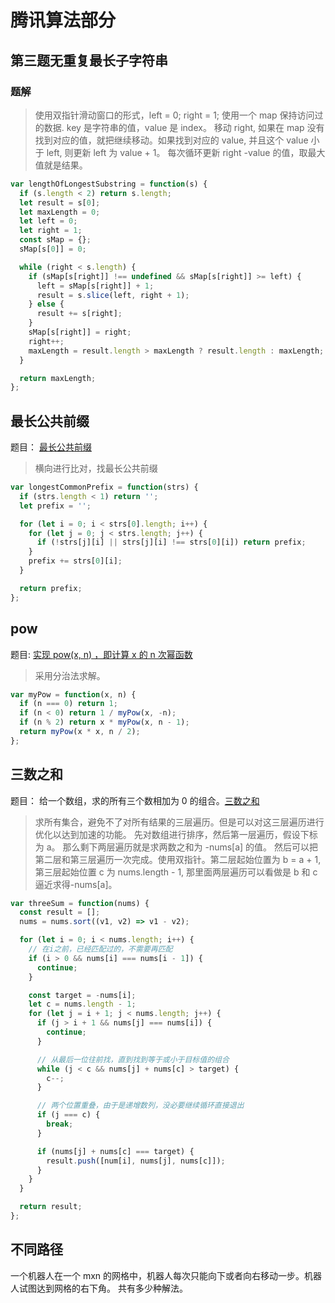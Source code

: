 # 腾讯算法部分

## 第三题无重复最长子字符串

### 题解

> 使用双指针滑动窗口的形式，left = 0; right = 1; 使用一个 map 保持访问过的数据. key 是字符串的值，value 是 index。 移动 right, 如果在 map 没有找到对应的值，就把继续移动。如果找到对应的 value, 并且这个 value 小于 left, 则更新 left 为 value + 1。 每次循环更新 right -value 的值，取最大值就是结果。

```javascript
var lengthOfLongestSubstring = function(s) {
  if (s.length < 2) return s.length;
  let result = s[0];
  let maxLength = 0;
  let left = 0;
  let right = 1;
  const sMap = {};
  sMap[s[0]] = 0;

  while (right < s.length) {
    if (sMap[s[right]] !== undefined && sMap[s[right]] >= left) {
      left = sMap[s[right]] + 1;
      result = s.slice(left, right + 1);
    } else {
      result += s[right];
    }
    sMap[s[right]] = right;
    right++;
    maxLength = result.length > maxLength ? result.length : maxLength;
  }

  return maxLength;
};
```

## 最长公共前缀

题目： [最长公共前缀](https://leetcode-cn.com/problems/longest-common-prefix/)

> 横向进行比对，找最长公共前缀

```javascript
var longestCommonPrefix = function(strs) {
  if (strs.length < 1) return '';
  let prefix = '';

  for (let i = 0; i < strs[0].length; i++) {
    for (let j = 0; j < strs.length; j++) {
      if (!strs[j][i] || strs[j][i] !== strs[0][i]) return prefix;
    }
    prefix += strs[0][i];
  }

  return prefix;
};
```

## pow

题目: [实现 pow(x, n) ，即计算 x 的 n 次幂函数](https://leetcode-cn.com/problems/powx-n/)

> 采用分治法求解。

```javascript
var myPow = function(x, n) {
  if (n === 0) return 1;
  if (n < 0) return 1 / myPow(x, -n);
  if (n % 2) return x * myPow(x, n - 1);
  return myPow(x * x, n / 2);
};
```

## 三数之和

题目： 给一个数组，求的所有三个数相加为 0 的组合。[三数之和](https://leetcode-cn.com/problems/3sum/)

> 求所有集合，避免不了对所有结果的三层遍历。但是可以对这三层遍历进行优化以达到加速的功能。 先对数组进行排序，然后第一层遍历，假设下标为 a。 那么剩下两层遍历就是求两数之和为 -nums[a] 的值。 然后可以把第二层和第三层遍历一次完成。使用双指针。第二层起始位置为 b = a + 1, 第三层起始位置 c 为 nums.length - 1, 那里面两层遍历可以看做是 b 和 c 逼近求得-nums[a]。

```javascript
var threeSum = function(nums) {
  const result = [];
  nums = nums.sort((v1, v2) => v1 - v2);

  for (let i = 0; i < nums.length; i++) {
    // 在i之前，已经匹配过的，不需要再匹配
    if (i > 0 && nums[i] === nums[i - 1]) {
      continue;
    }

    const target = -nums[i];
    let c = nums.length - 1;
    for (let j = i + 1; j < nums.length; j++) {
      if (j > i + 1 && nums[j] === nums[i]) {
        continue;
      }

      // 从最后一位往前找，直到找到等于或小于目标值的组合
      while (j < c && nums[j] + nums[c] > target) {
        c--;
      }

      // 两个位置重叠，由于是递增数列，没必要继续循环直接退出
      if (j === c) {
        break;
      }

      if (nums[j] + nums[c] === target) {
        result.push([num[i], nums[j], nums[c]]);
      }
    }
  }

  return result;
};
```

## 不同路径

一个机器人在一个 mxn 的网格中，机器人每次只能向下或者向右移动一步。机器人试图达到网格的右下角。 共有多少种解法。
